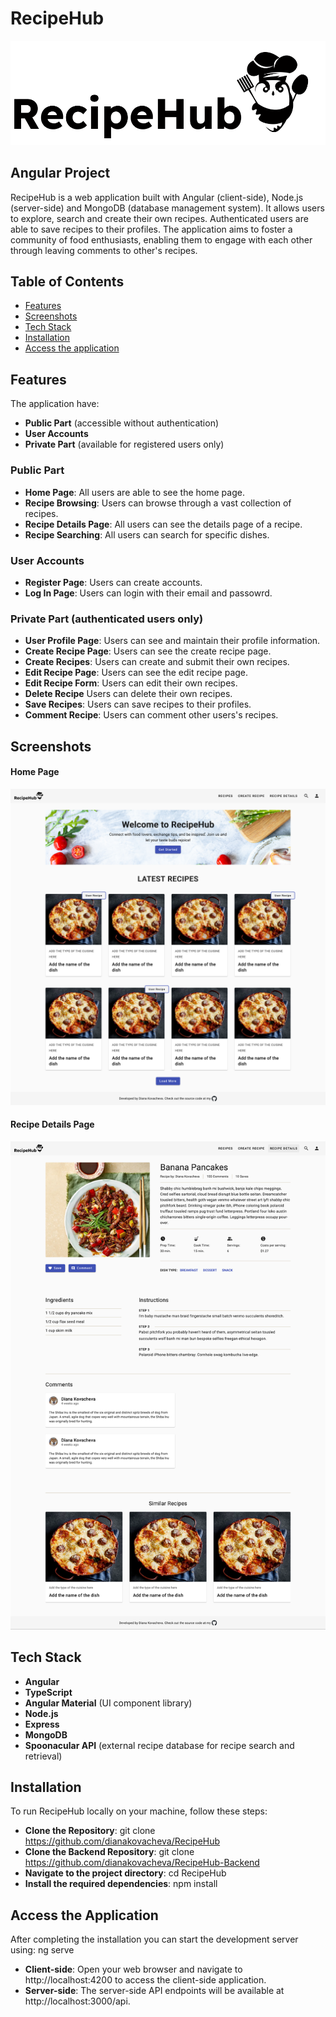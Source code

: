 # RecipeHub

![RecipeHub Logo](./src//assets/RecipeHub-logo-with-mascot.png)

## Angular Project

RecipeHub is a web application built with Angular (client-side), Node.js (server-side) and MongoDB (database management system).
It allows users to explore, search and create their own recipes. Authenticated users are able to save recipes to their profiles. The application aims to foster a community of food enthusiasts, enabling them to engage with each other through leaving comments to other's recipes.

## Table of Contents

- [Features](#features)
- [Screenshots](#screenshots)
- [Tech Stack](#tech-stack)
- [Installation](#installation)
- [Access the application](#access-the-application)

## Features

The application have:

- **Public Part** (accessible without authentication)
- **User Accounts**
- **Private Part** (available for registered users only)

### Public Part

- **Home Page**: All users are able to see the home page.
- **Recipe Browsing**: Users can browse through a vast collection of recipes.
- **Recipe Details Page**: All users can see the details page of a recipe.
- **Recipe Searching**: All users can search for specific dishes.

### User Accounts

- **Register Page**: Users can create accounts.
- **Log In Page**: Users can login with their email and passowrd.

### Private Part (authenticated users only)

- **User Profile Page**: Users can see and maintain their profile information.
- **Create Recipe Page**: Users can see the create recipe page.
- **Create Recipes**: Users can create and submit their own recipes.
- **Edit Recipe Page**: Users can see the edit recipe page.
- **Edit Recipe Form**: Users can edit their own recipes.
- **Delete Recipe** Users can delete their own recipes.
- **Save Recipes**: Users can save recipes to their profiles.
- **Comment Recipe**: Users can comment other users's recipes.

## Screenshots

#### Home Page

![Home Page](./src//assets//recipeHub-Screenshots/recipeHub-home-page.png)

#### Recipe Details Page

![Home Page](./src//assets//recipeHub-Screenshots/recipeHub-recipe-details-page.png)

## Tech Stack

- **Angular**
- **TypeScript**
- **Angular Material** (UI component library)
- **Node.js**
- **Express**
- **MongoDB**
- **Spoonacular API** (external recipe database for recipe search and retrieval)

## Installation

To run RecipeHub locally on your machine, follow these steps:

- **Clone the Repository**: git clone https://github.com/dianakovacheva/RecipeHub
- **Clone the Backend Repository**: git clone https://github.com/dianakovacheva/RecipeHub-Backend
- **Navigate to the project directory**: cd RecipeHub
- **Install the required dependencies**: npm install

## Access the Application

After completing the installation you can start the development server using: ng serve

- **Client-side**: Open your web browser and navigate to http://localhost:4200 to access the client-side application.
- **Server-side**: The server-side API endpoints will be available at http://localhost:3000/api.
